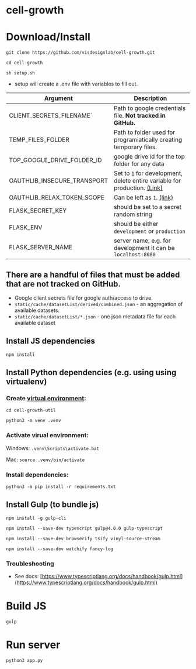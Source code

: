 # cell-growth

# Download/Install
`git clone https://github.com/visdesignlab/cell-growth.git`

`cd cell-growth`

`sh setup.sh`

- setup will create a .env file with variables to fill out.

| Argument        | Description           |
|---|---|
| CLIENT_SECRETS_FILENAME` | Path to google credentials file. **Not tracked in GitHub.** |
| TEMP_FILES_FOLDER| Path to folder used for programiatically creating temporary files.      | 
| TOP_GOOGLE_DRIVE_FOLDER_ID | google drive id for the top folder for any data |
| OAUTHLIB_INSECURE_TRANSPORT | Set to `1` for development, delete entire variable for production. [(Link)](https://flask-dance.readthedocs.io/en/v0.8.0/quickstarts/google.html#index-2) |
| OAUTHLIB_RELAX_TOKEN_SCOPE | Can be left as `1`. [(link)](https://flask-dance.readthedocs.io/en/v0.8.0/quickstarts/google.html#index-3) |
| FLASK_SECRET_KEY | should be set to a secret random string |
| FLASK_ENV | should be either `development` or `production` |
| FLASK_SERVER_NAME | server name, e.g. for development it can be `localhost:8080` |

## There are a handful of files that must be added that are not tracked on GitHub.
- Google client secrets file for google auth/access to drive.
- `static/cache/datasetList/derived/combined.json` - an aggregation of available datasets.
- `static/cache/datasetList/*.json` - one json metadata file for each available dataset

## Install JS dependencies

`npm install`

## Install Python dependencies (e.g. using using virtualenv)

### Create [virtual environment](https://docs.python.org/3/tutorial/venv.html):

`cd cell-growth-util`

`python3 -m venv .venv`

### Activate virual environment:

Windows: `.venv\Scripts\activate.bat`

Mac: `source .venv/bin/activate`

### Install dependencies:

`python3 -m pip install -r requirements.txt`

## Install Gulp (to bundle js)

`npm install -g gulp-cli`

`npm install --save-dev typescript gulp@4.0.0 gulp-typescript`

`npm install --save-dev browserify tsify vinyl-source-stream`

`npm install --save-dev watchify fancy-log`

### Troubleshooting
- See docs: [https://www.typescriptlang.org/docs/handbook/gulp.html](https://www.typescriptlang.org/docs/handbook/gulp.html)

# Build JS 

`gulp`

# Run server

`python3 app.py`
